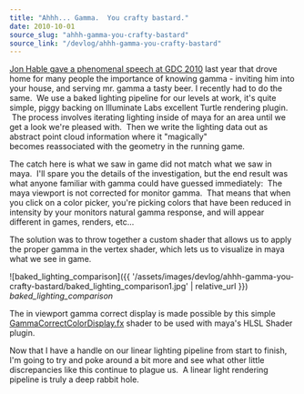 ```yaml
---
title: "Ahhh... Gamma.  You crafty bastard."
date: 2010-10-01
source_slug: "ahhh-gamma-you-crafty-bastard"
source_link: "/devlog/ahhh-gamma-you-crafty-bastard"
---
```


[Jon Hable gave a phenomenal speech at GDC 2010](http://dl.dropbox.com/u/187083/Papers/Hable_John_Uncharted2_HDRLighting.pptx) last year that drove home for many people the importance of knowing gamma - inviting him into your house, and serving mr. gamma a tasty beer.
I recently had to do the same.  We use a baked lighting pipeline for our levels at work, it's quite simple, piggy backing on Illuminate Labs excellent Turtle rendering plugin.  The process involves iterating lighting inside of maya for an area until we get a look we're pleased with.  Then we write the lighting data out as abstract point cloud information where it "magically" becomes reassociated with the geometry in the running game.

The catch here is what we saw in game did not match what we saw in maya.  I'll spare you the details of the investigation, but the end result was what anyone familiar with gamma could have guessed immediately:  The maya viewport is not corrected for monitor gamma.  That means that when you click on a color picker, you're picking colors that have been reduced in intensity by your monitors natural gamma response, and will appear different in games, renders, etc...

The solution was to throw together a custom shader that allows us to apply the proper gamma in the vertex shader, which lets us to visualize in maya what we see in game.

![baked_lighting_comparison]({{ '/assets/images/devlog/ahhh-gamma-you-crafty-bastard/baked_lighting_comparison1.jpg' | relative_url }})
*baked_lighting_comparison*

The in viewport gamma correct display is made possible by this simple [GammaCorrectColorDisplay.fx](http://dl.dropbox.com/u/187083/GammaVertLighting/gamma_correct_color_display.fx) shader to be used with maya's HLSL Shader plugin.

Now that I have a handle on our linear lighting pipeline from start to finish, I'm going to try and poke around a bit more and see what other little discrepancies like this continue to plague us.  A linear light rendering pipeline is truly a deep rabbit hole.
